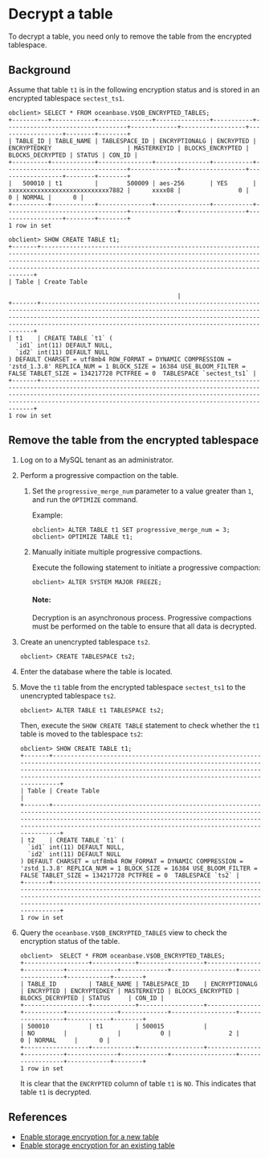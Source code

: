 # Decrypt a table

To decrypt a table, you need only to remove the table from the encrypted tablespace. 

## Background

Assume that table `t1` is in the following encryption status and is stored in an encrypted tablespace `sectest_ts1`. 

```shell
obclient> SELECT * FROM oceanbase.V$OB_ENCRYPTED_TABLES;
+----------+------------+---------------+---------------+-----------+----------------------------------+-------------+------------------+------------------+--------+--------+
| TABLE_ID | TABLE_NAME | TABLESPACE_ID | ENCRYPTIONALG | ENCRYPTED | ENCRYPTEDKEY                     | MASTERKEYID | BLOCKS_ENCRYPTED | BLOCKS_DECRYPTED | STATUS | CON_ID |
+----------+------------+---------------+---------------+-----------+----------------------------------+-------------+------------------+------------------+--------+--------+
|   500010 | t1         |        500009 | aes-256       | YES       | xxxxxxxxxxxxxxxxxxxxxxxxxxxx7882 |      xxxx08 |                0 |                0 | NORMAL |      0 |
+----------+------------+---------------+---------------+-----------+----------------------------------+-------------+------------------+------------------+--------+--------+
1 row in set

obclient> SHOW CREATE TABLE t1;
+-------+--------------------------------------------------------------------------------------------------------------------------------------------------------------------------------------------------------------------------------------------------------------------------------------+
| Table | Create Table

                                               |
+-------+--------------------------------------------------------------------------------------------------------------------------------------------------------------------------------------------------------------------------------------------------------------------------------------+
| t1    | CREATE TABLE `t1` (
  `id1` int(11) DEFAULT NULL,
  `id2` int(11) DEFAULT NULL
) DEFAULT CHARSET = utf8mb4 ROW_FORMAT = DYNAMIC COMPRESSION = 'zstd_1.3.8' REPLICA_NUM = 1 BLOCK_SIZE = 16384 USE_BLOOM_FILTER = FALSE TABLET_SIZE = 134217728 PCTFREE = 0  TABLESPACE `sectest_ts1` |
+-------+--------------------------------------------------------------------------------------------------------------------------------------------------------------------------------------------------------------------------------------------------------------------------------------+
1 row in set
```

## Remove the table from the encrypted tablespace

1. Log on to a MySQL tenant as an administrator. 

2. Perform a progressive compaction on the table. 

   1. Set the `progressive_merge_num` parameter to a value greater than `1`, and run the `OPTIMIZE` command. 

      Example:

      ```shell
      obclient> ALTER TABLE t1 SET progressive_merge_num = 3;       
      obclient> OPTIMIZE TABLE t1;
      ```

   2. Manually initiate multiple progressive compactions. 

      Execute the following statement to initiate a progressive compaction:

      ```shell
      obclient> ALTER SYSTEM MAJOR FREEZE;
      ```

      <main id="notice" type='explain'>
         <h4>Note:</h4>
         <p>Decryption is an asynchronous process. Progressive compactions must be performed on the table to ensure that all data is decrypted. </p>
      </main>

3. Create an unencrypted tablespace `ts2`. 

   ```shell
   obclient> CREATE TABLESPACE ts2;
   ```

4. Enter the database where the table is located. 

5. Move the `t1` table from the encrypted tablespace `sectest_ts1` to the unencrypted tablespace `ts2`. 

   ```shell
   obclient> ALTER TABLE t1 TABLESPACE ts2;
   ```

   Then, execute the `SHOW CREATE TABLE` statement to check whether the `t1` table is moved to the tablespace `ts2`: 

   ```shell
   obclient> SHOW CREATE TABLE t1;
   +-------+------------------------------------------------------------------------------------------------------------------------------------------------------------------------------------------------------------------------------------------------------------------------------+
   | Table | Create Table                                                                                                                                                                                                                                                                 |
   +-------+------------------------------------------------------------------------------------------------------------------------------------------------------------------------------------------------------------------------------------------------------------------------------+
   | t2    | CREATE TABLE `t1` (
     `id1` int(11) DEFAULT NULL,
     `id2` int(11) DEFAULT NULL
   ) DEFAULT CHARSET = utf8mb4 ROW_FORMAT = DYNAMIC COMPRESSION = 'zstd_1.3.8' REPLICA_NUM = 1 BLOCK_SIZE = 16384 USE_BLOOM_FILTER = FALSE TABLET_SIZE = 134217728 PCTFREE = 0  TABLESPACE `ts2` |
   +-------+------------------------------------------------------------------------------------------------------------------------------------------------------------------------------------------------------------------------------------------------------------------------------+
   1 row in set
   ```

6. Query the `oceanbase.V$OB_ENCRYPTED_TABLES` view to check the encryption status of the table. 

   ```shell
   obclient>  SELECT * FROM oceanbase.V$OB_ENCRYPTED_TABLES;
   +------------------+------------+------------------+---------------+-----------+--------------+-------------+------------------+------------------+------------+--------+
   | TABLE_ID         | TABLE_NAME | TABLESPACE_ID    | ENCRYPTIONALG | ENCRYPTED | ENCRYPTEDKEY | MASTERKEYID | BLOCKS_ENCRYPTED | BLOCKS_DECRYPTED | STATUS     | CON_ID |
   +------------------+------------+------------------+---------------+-----------+--------------+-------------+------------------+------------------+------------+--------+
   | 500010           | t1         | 500015           |               | NO        |              |           0 |                2 |                0 | NORMAL     |      0 |
   +------------------+------------+------------------+---------------+-----------+--------------+-------------+------------------+------------------+------------+--------+
   1 row in set
   ```

   It is clear that the `ENCRYPTED` column of table `t1` is `NO`. This indicates that table `t1` is decrypted. 

## References

* [Enable storage encryption for a new table](1.configure-internal-storage-encryption-of-mysql-mode.md)
* [Enable storage encryption for an existing table](2.set-storage-encryption-for-existing-tables-of-mysql-mode.md)